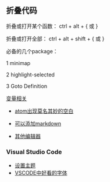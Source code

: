 ## 折叠代码

折叠或打开某个函数： ctrl + alt + { 或 }

折叠或打开全部： ctrl + alt + shift + { 或 }

必备的几个package：

1 minimap

2 highlight-selected

3 Goto Definition

[变量相关](https://www.jianshu.com/p/d81ab5772580)

* [atom出现莫名其妙的空白](https://discuss.atom.io/t/where-did-this-empty-space-come-from-how-do-i-get-rid-of-it/30226?source_topic_id=30208)

* [可以添加markdown](https://baijiahao.baidu.com/s?id=1576133398971840&wfr=spider&for=pc)

* [其他编辑器](https://baijiahao.baidu.com/s?id=1578576441866006312&wfr=spider&for=pc)


### Visual Studio Code
* [设置主题](https://jingyan.baidu.com/article/b24f6c821ee88f86bee5da52.html)
* [VSCODE中好看的字体](http://www.css88.com/archives/8064)
